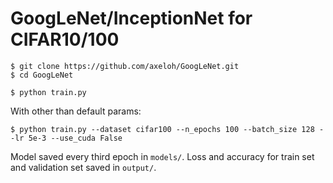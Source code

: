 # GoogLeNet/InceptionNet for CIFAR10/100

``` 
$ git clone https://github.com/axeloh/GoogLeNet.git
$ cd GoogLeNet
```

``` 
$ python train.py
```

With other than default params:
``` 
$ python train.py --dataset cifar100 --n_epochs 100 --batch_size 128 --lr 5e-3 --use_cuda False
```

Model saved every third epoch in ``` models/ ```.
Loss and accuracy for train set and validation set saved in ``` output/ ```.

